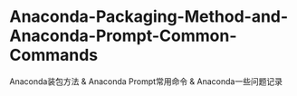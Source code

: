 # Anaconda-Packaging-Method-and-Anaconda-Prompt-Common-Commands
Anaconda装包方法 &amp; Anaconda Prompt常用命令 &amp; Anaconda一些问题记录
